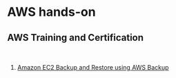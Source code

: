 # AWS hands-on
## AWS Training and Certification

<br>

001. [Amazon EC2 Backup and Restore using AWS Backup](https://github.com/RosanaFSS/AWS-Projects/blob/PROZ-Arquitet%40s/001.%20Amazon%20VPC%20through%20AWS%20Management%20Console.md)
